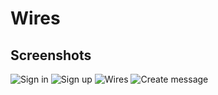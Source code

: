 # Wires
## Screenshots
![Sign in](https://user-images.githubusercontent.com/55556476/220388334-6703c65f-1f17-4b90-9f39-a3f8a0fe6078.png)
![Sign up](https://user-images.githubusercontent.com/55556476/220388362-fc2042f1-6a20-48f3-99e0-6e1c62a8bbb2.png)
![Wires](https://user-images.githubusercontent.com/55556476/220388377-147351cb-cd14-4bbb-ac05-9552eb36d504.png)
![Create message](https://user-images.githubusercontent.com/55556476/220388386-604a44cb-9224-4ddd-a825-0fa3046505a4.png)
